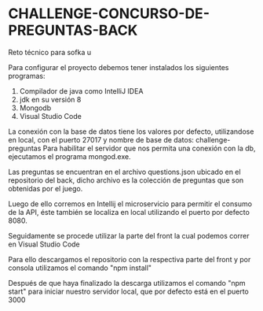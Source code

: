 # CHALLENGE-CONCURSO-DE-PREGUNTAS-BACK
Reto técnico para sofka u

Para configurar el proyecto debemos tener instalados los siguientes programas:
1. Compilador de java como IntelliJ IDEA
2. jdk en su versión 8
3. Mongodb
4. Visual Studio Code

La conexión con la base de datos tiene los valores por defecto, utilizandose en local, con el puerto 27017 y nombre de base de datos: challenge-preguntas
Para habilitar el servidor que nos permita una conexión con la db, ejecutamos el programa mongod.exe.

Las preguntas se encuentran en el archivo questions.json ubicado en el repositorio del back, dicho archivo es la colección de preguntas que son obtenidas por el juego.

Luego de ello corremos en Intellij el microservicio para permitir el consumo de la API, éste también se localiza en local utilizando el puerto por defecto 8080.

Seguidamente se procede utilizar la parte del front la cual podemos correr en Visual Studio Code

Para ello descargamos el repositorio con la respectiva parte del front y por consola utilizamos el comando "npm install"

Después de que haya finalizado la descarga utilizamos el comando "npm start" para iniciar nuestro servidor local, que por defecto está en el puerto 3000

